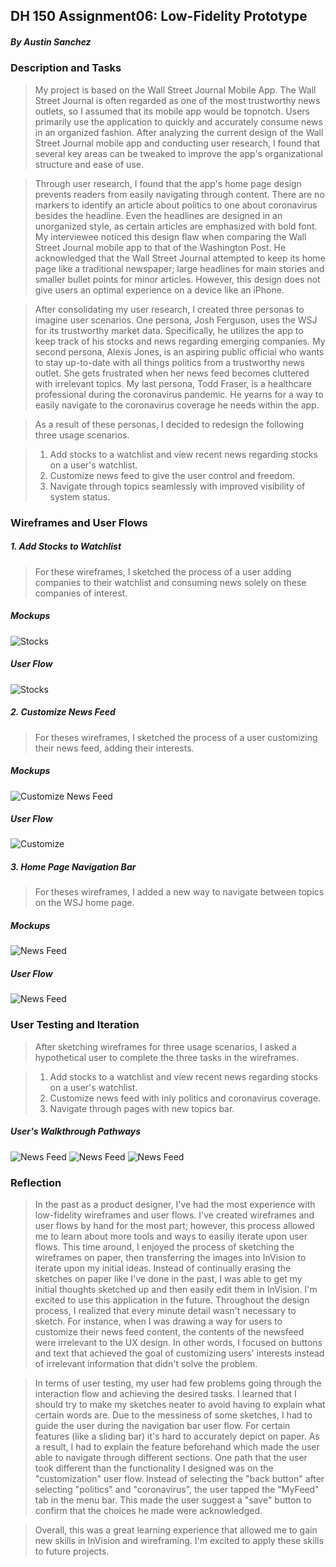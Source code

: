 ## DH 150 Assignment06: Low-Fidelity Prototype
##### By Austin Sanchez


### Description and Tasks
>My project is based on the Wall Street Journal Mobile App. The Wall Street Journal is often regarded as one of the most trustworthy news outlets, so I assumed that its mobile app would be topnotch. Users primarily use the application to quickly and accurately consume news in an organized fashion. After analyzing the current design of the Wall Street Journal mobile app and conducting user research, I found that several key areas can be tweaked to improve the app's organizational structure and ease of use. 

>Through user research, I found that the app's home page design prevents readers from easily navigating through content. There are no markers to identify an article about politics to one about coronavirus besides the headline. Even the headlines are designed in an unorganized style, as certain articles are emphasized with bold font. My interviewee noticed this design flaw when comparing the Wall Street Journal mobile app to that of the Washington Post. He acknowledged that the Wall Street Journal attempted to keep its home page like a traditional newspaper; large headlines for main stories and smaller bullet points for minor articles. However, this design does not give users an optimal experience on a device like an iPhone. 

>After consolidating my user research, I created three personas to imagine user scenarios. One persona, Josh Ferguson, uses the WSJ for its trustworthy market data. Specifically, he utilizes the app to keep track of his stocks and news regarding emerging companies. My second persona, Alexis Jones, is an aspiring public official who wants to stay up-to-date with all things politics from a trustworthy news outlet. She gets frustrated when her news feed becomes cluttered with irrelevant topics. My last persona, Todd Fraser, is a healthcare professional during the coronavirus pandemic. He yearns for a way to easily navigate to the coronavirus coverage he needs within the app. 

>As a result of these personas, I decided to redesign the following three usage scenarios. 

>1. Add stocks to a watchlist and view recent news regarding stocks on a user's watchlist.
>2. Customize news feed to give the user control and freedom. 
>3. Navigate through topics seamlessly with improved visibility of system status.


### Wireframes and User Flows
##### 1. Add Stocks to Watchlist
>For these wireframes, I sketched the process of a user adding companies to their watchlist and consuming news solely on these companies of interest.

##### Mockups
![Stocks](/IMG_4687.jpeg)
##### User Flow
![Stocks](/IMG20.png)

##### 2. Customize News Feed
>For theses wireframes, I sketched the process of a user customizing their news feed, adding their interests. 

##### Mockups
![Customize News Feed](/IMG_4688.jpeg)
##### User Flow
![Customize](/IMG21.png)

##### 3. Home Page Navigation Bar
>For theses wireframes, I added a new way to navigate between topics on the WSJ home page.

##### Mockups
![News Feed](/IMG24.JPG)
##### User Flow
![News Feed](/IMG25.png)



### User Testing and Iteration
>After sketching wireframes for three usage scenarios, I asked a hypothetical user to complete the three tasks in the wireframes.

>1. Add stocks to a watchlist and view recent news regarding stocks on a user's watchlist.
>2. Customize news feed with inly politics and coronavirus coverage. 
>3. Navigate through pages with new topics bar.

##### User's Walkthrough Pathways
![News Feed](/IMG31.png)
![News Feed](/IMG30.png)
![News Feed](/IMG32.png)

### Reflection
>In the past as a product designer, I've had the most experience with low-fidelity wireframes and user flows. I've created wireframes and user flows by hand for the most part; however, this process allowed me to learn about more tools and ways to easiliy iterate upon user flows. This time around, I enjoyed the process of sketching the wireframes on paper, then transferring the images into InVision to iterate upon my initial ideas. Instead of continually erasing the sketches on paper like I've done in the past, I was able to get my initial thoughts sketched up and then easily edit them in InVision. I'm excited to use this application in the future. Throughout the design process, I realized that every minute detail wasn't necessary to sketch. For instance, when I was drawing a way for users to customize their news feed content, the contents of the newsfeed were irrelevant to the UX design. In other words, I focused on buttons and text that achieved the goal of customizing users' interests instead of irrelevant information that didn't solve the problem. 

>In terms of user testing, my user had few problems going through the interaction flow and achieving the desired tasks. I learned that I should try to make my sketches neater to avoid having to explain what certain words are. Due to the messiness of some sketches, I had to guide the user during the navigation bar user flow. For certain features (like a sliding bar) it's hard to accurately depict on paper. As a result, I had to explain the feature beforehand which made the user able to navigate through different sections. One path that the user took different than the functionality I designed was on the "customization" user flow. Instead of selecting the "back button" after selecting "politics" and "coronavirus", the user tapped the "MyFeed" tab in the menu bar. This made the user suggest a "save" button to confirm that the choices he made were acknowledged. 

>Overall, this was a great learning experience that allowed me to gain new skills in InVision and wireframing. I'm excited to apply these skills to future projects.




